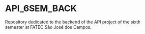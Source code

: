 # API_6SEM_BACK
Repository dedicated to the backend of the API project of the sixth semester at FATEC São José dos Campos.
